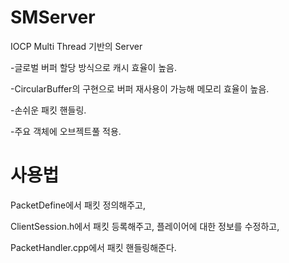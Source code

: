 SMServer
========
IOCP Multi Thread 기반의 Server

-글로벌 버퍼 할당 방식으로 캐시 효율이 높음.

-CircularBuffer의 구현으로 버퍼 재사용이 가능해 메모리 효율이 높음.

-손쉬운 패킷 핸들링.

-주요 객체에 오브젝트풀 적용.

사용법
========
PacketDefine에서 패킷 정의해주고,

ClientSession.h에서 패킷 등록해주고, 플레이어에 대한 정보를 수정하고,

PacketHandler.cpp에서 패킷 핸들링해준다.
